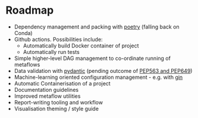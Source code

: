 # Roadmap

- Dependency management and packing with [poetry](https://python-poetry.org/) (falling back on Conda)
- Github actions. Possibilities include:
    - Automatically build Docker container of project
    - Automatically run tests
- Simple higher-level DAG management to co-ordinate running of metaflows
- Data validation with [pydantic](https://pydantic-docs.helpmanual.io/) (pending outcome of [PEP563 and PEP649](https://github.com/samuelcolvin/pydantic/issues/2678))
- Machine-learning oriented configuration management - e.g. with [gin](https://github.com/google/gin-config)
- Automatic Containerisation of a project
- Documentation guidelines
- Improved metaflow utilities
- Report-writing tooling and workflow
- Visualisation theming / style guide
